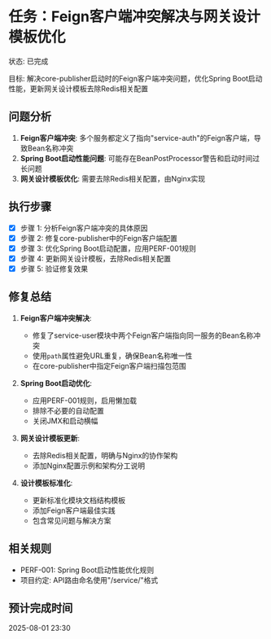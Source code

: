 # 任务：Feign客户端冲突解决与网关设计模板优化
状态: 已完成

目标: 解决core-publisher启动时的Feign客户端冲突问题，优化Spring Boot启动性能，更新网关设计模板去除Redis相关配置

## 问题分析
1. **Feign客户端冲突**: 多个服务都定义了指向"service-auth"的Feign客户端，导致Bean名称冲突
2. **Spring Boot启动性能问题**: 可能存在BeanPostProcessor警告和启动时间过长问题
3. **网关设计模板优化**: 需要去除Redis相关配置，由Nginx实现

## 执行步骤
- [x] 步骤 1: 分析Feign客户端冲突的具体原因
- [x] 步骤 2: 修复core-publisher中的Feign客户端配置
- [x] 步骤 3: 优化Spring Boot启动配置，应用PERF-001规则
- [x] 步骤 4: 更新网关设计模板，去除Redis相关配置
- [x] 步骤 5: 验证修复效果

## 修复总结
1. **Feign客户端冲突解决**: 
   - 修复了service-user模块中两个Feign客户端指向同一服务的Bean名称冲突
   - 使用`path`属性避免URL重复，确保Bean名称唯一性
   - 在core-publisher中指定Feign客户端扫描包范围

2. **Spring Boot启动优化**:
   - 应用PERF-001规则，启用懒加载
   - 排除不必要的自动配置
   - 关闭JMX和启动横幅

3. **网关设计模板更新**:
   - 去除Redis相关配置，明确与Nginx的协作架构
   - 添加Nginx配置示例和架构分工说明

4. **设计模板标准化**:
   - 更新标准化模块文档结构模板
   - 添加Feign客户端最佳实践
   - 包含常见问题与解决方案

## 相关规则
- PERF-001: Spring Boot启动性能优化规则
- 项目约定: API路由命名使用"/service/<entity>"格式

## 预计完成时间
2025-08-01 23:30 